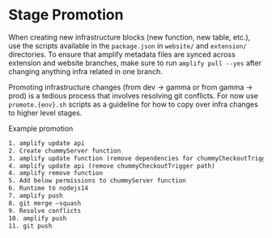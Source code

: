 # Stage Promotion

When creating new infrastructure blocks (new function, new table, etc.), use the scripts available in the `package.json` in `website/` and `extension/` directories. To ensure that amplify metadata files are synced across extension and website branches, make sure to run `amplify pull --yes` after changing anything infra related in one branch.

Promoting infrastructure changes (from dev -> gamma or from gamma -> prod) is a tedious process that involves resolving git conflicts. For now use `promote.{env}.sh` scripts as a guideline for how to copy over infra changes to higher level stages.

Example promotion

```txt
1. amplify update api
2. Create chummyServer function
3. amplify update function (remove dependencies for chummyCheckoutTrigger)
4. amplify update api (remove chummyCheckoutTrigger path)
4. amplify remove function
5. Add below permissions to chummyServer function
6. Runtime to nodejs14
7. amplify push
8. git merge —squash
9. Resolve conflicts
10. amplify push
11. git push
```
